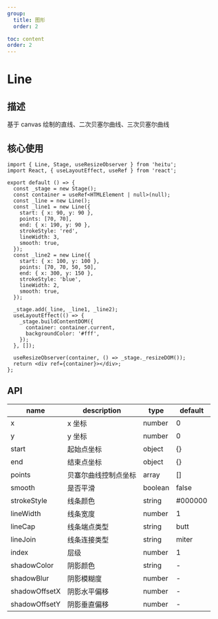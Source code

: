 ```yaml
---
group:
  title: 图形
  order: 2

toc: content
order: 2
---
```


# Line

## 描述

基于 canvas 绘制的直线、二次贝塞尔曲线、三次贝塞尔曲线

## 核心使用

```tsx
import { Line, Stage, useResizeObserver } from 'heitu';
import React, { useLayoutEffect, useRef } from 'react';

export default () => {
  const _stage = new Stage();
  const container = useRef<HTMLElement | null>(null);
  const _line = new Line();
  const _line1 = new Line({
    start: { x: 90, y: 90 },
    points: [70, 70],
    end: { x: 190, y: 90 },
    strokeStyle: 'red',
    lineWidth: 3,
    smooth: true,
  });
  const _line2 = new Line({
    start: { x: 100, y: 100 },
    points: [70, 70, 50, 50],
    end: { x: 300, y: 150 },
    strokeStyle: 'blue',
    lineWidth: 2,
    smooth: true,
  });

  _stage.add(_line, _line1, _line2);
  useLayoutEffect(() => {
    _stage.buildContentDOM({
      container: container.current,
      backgroundColor: '#fff',
    });
  }, []);

  useResizeObserver(container, () => _stage._resizeDOM());
  return <div ref={container}></div>;
};
```

## API

| name          | description          | type    | default |
| ------------- | -------------------- | ------- | ------- |
| x             | x 坐标               | number  | 0       |
| y             | y 坐标               | number  | 0       |
| start         | 起始点坐标           | object  | {}      |
| end           | 结束点坐标           | object  | {}      |
| points        | 贝塞尔曲线控制点坐标 | array   | []      |
| smooth        | 是否平滑             | boolean | false   |
| strokeStyle   | 线条颜色             | string  | #000000 |
| lineWidth     | 线条宽度             | number  | 1       |
| lineCap       | 线条端点类型         | string  | butt    |
| lineJoin      | 线条连接类型         | string  | miter   |
| index         | 层级                 | number  | 1       |
| shadowColor   | 阴影颜色             | string  | -       |
| shadowBlur    | 阴影模糊度           | number  | -       |
| shadowOffsetX | 阴影水平偏移         | number  | -       |
| shadowOffsetY | 阴影垂直偏移         | number  | -       |
